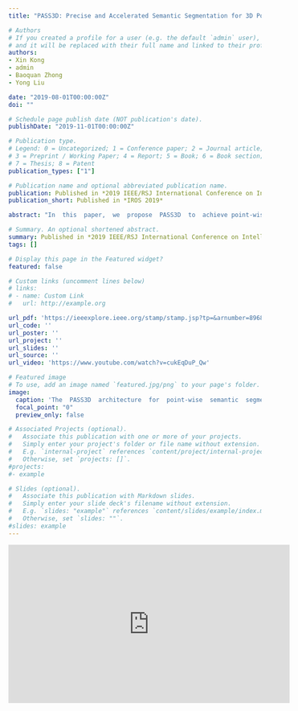 ```yaml
---
title: "PASS3D: Precise and Accelerated Semantic Segmentation for 3D PointCloud"

# Authors
# If you created a profile for a user (e.g. the default `admin` user), write the username (folder name) here 
# and it will be replaced with their full name and linked to their profile.
authors:
- Xin Kong
- admin
- Baoquan Zhong
- Yong Liu

date: "2019-08-01T00:00:00Z"
doi: ""

# Schedule page publish date (NOT publication's date).
publishDate: "2019-11-01T00:00:00Z"

# Publication type.
# Legend: 0 = Uncategorized; 1 = Conference paper; 2 = Journal article;
# 3 = Preprint / Working Paper; 4 = Report; 5 = Book; 6 = Book section;
# 7 = Thesis; 8 = Patent
publication_types: ["1"]

# Publication name and optional abbreviated publication name.
publication: Published in *2019 IEEE/RSJ International Conference on Intelligent Robots and Systems (IROS)*
publication_short: Published in *IROS 2019*

abstract: "In  this  paper,  we  propose  PASS3D  to  achieve point-wise   semantic   segmentation   for   3D   point   cloud.   Our framework  combines  the  effciency  of  traditional  geometric methods  with  robustness  of  deep  learning  methods,  consisting of  two  stages:  At  stage-1,  our  accelerated  cluster  proposal algorithm will generate refined cluster proposals by segmenting point clouds without ground, capable of generating less redundant  proposals  with  higher  recall  in  an  extremely  short  time; stage-2  we  will  amplify  and  further  process  these  proposals by  a  neural  network  to  estimate  semantic  label  for  each  pointand  meanwhile  propose  a  novel  data  augmentation  method  toenhance the network's recognition capability for all categories especially   for   non-rigid   objects.   Evaluated   on   KITTI   raw dataset, PASS3D stands out against the state-of-the-art on some results, making itself competent to 3D perception in autonomous driving system."

# Summary. An optional shortened abstract.
summary: Published in *2019 IEEE/RSJ International Conference on Intelligent Robots and Systems (IROS)*
tags: []

# Display this page in the Featured widget?
featured: false

# Custom links (uncomment lines below)
# links:
# - name: Custom Link
#   url: http://example.org

url_pdf: 'https://ieeexplore.ieee.org/stamp/stamp.jsp?tp=&arnumber=8968296'
url_code: ''
url_poster: ''
url_project: ''
url_slides: ''
url_source: ''
url_video: 'https://www.youtube.com/watch?v=cukEqDuP_Qw'

# Featured image
# To use, add an image named `featured.jpg/png` to your page's folder. 
image:
  caption: 'The  PASS3D  architecture  for  point-wise  semantic  segmentation.'
  focal_point: "0"
  preview_only: false

# Associated Projects (optional).
#   Associate this publication with one or more of your projects.
#   Simply enter your project's folder or file name without extension.
#   E.g. `internal-project` references `content/project/internal-project/index.md`.
#   Otherwise, set `projects: []`.
#projects:
#- example

# Slides (optional).
#   Associate this publication with Markdown slides.
#   Simply enter your slide deck's filename without extension.
#   E.g. `slides: "example"` references `content/slides/example/index.md`.
#   Otherwise, set `slides: ""`.
#slides: example
---
```


<center><iframe width="560" height="315" src="https://www.youtube.com/embed/cukEqDuP_Qw" frameborder="0" allow="accelerometer; autoplay; clipboard-write; encrypted-media; gyroscope; picture-in-picture" allowfullscreen></iframe></center>